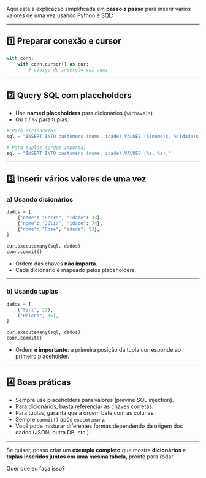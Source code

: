 Aqui está a explicação simplificada em **passo a passo** para inserir vários valores de uma vez usando Python e SQL:

---

## 1️⃣ Preparar conexão e cursor

```python
with conn:
    with conn.cursor() as cur:
        # código de inserção vai aqui
```

---

## 2️⃣ Query SQL com placeholders

* Use **named placeholders** para dicionários (`%(chave)s`)
* Ou `?` / `%s` para tuplas.

```python
# Para dicionários
sql = "INSERT INTO customers (nome, idade) VALUES (%(nome)s, %(idade)s);"

# Para tuplas (ordem importa)
sql = "INSERT INTO customers (nome, idade) VALUES (%s, %s);"
```

---

## 3️⃣ Inserir vários valores de uma vez

### a) Usando **dicionários**

```python
dados = [
    {"nome": "Serra", "idade": 33},
    {"nome": "Júlia", "idade": 74},
    {"nome": "Rose", "idade": 53},
]

cur.executemany(sql, dados)
conn.commit()
```

* Ordem das chaves **não importa**.
* Cada dicionário é mapeado pelos placeholders.

---

### b) Usando **tuplas**

```python
dados = [
    ("Siri", 22),
    ("Helena", 15),
]

cur.executemany(sql, dados)
conn.commit()
```

* Ordem **é importante**: a primeira posição da tupla corresponde ao primeiro placeholder.

---

## 4️⃣ Boas práticas

* Sempre use placeholders para valores (previne SQL injection).
* Para dicionários, basta referenciar as chaves corretas.
* Para tuplas, garanta que a ordem bate com as colunas.
* Sempre `commit()` após `executemany`.
* Você pode misturar diferentes formas dependendo da origem dos dados (JSON, outra DB, etc.).

---

Se quiser, posso criar um **exemplo completo** que mostra **dicionários e tuplas inseridos juntos em uma mesma tabela**, pronto para rodar.

Quer que eu faça isso?
